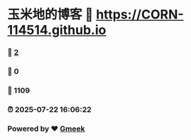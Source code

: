# 玉米地的博客 :link: https://CORN-114514.github.io 
### :page_facing_up: [2](https://CORN-114514.github.io/tag.html) 
### :speech_balloon: 0 
### :hibiscus: 1109 
### :alarm_clock: 2025-07-22 16:06:22 
### Powered by :heart: [Gmeek](https://github.com/Meekdai/Gmeek)

